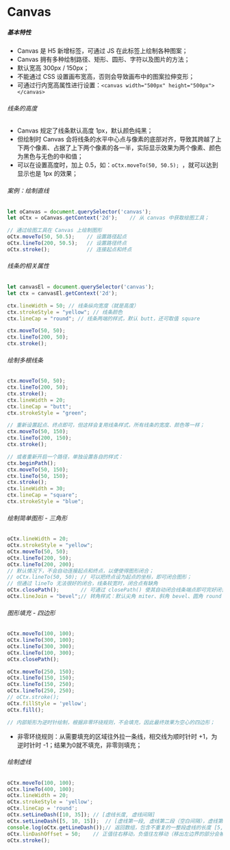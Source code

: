 # Canvas

##### 基本特性

* Canvas 是 H5 新增标签，可通过 JS 在此标签上绘制各种图案；
* Canvas 拥有多种绘制路径、矩形、圆形、字符以及图片的方法；
* 默认宽高 300px / 150px；
* 不能通过 CSS 设置画布宽高，否则会导致画布中的图案拉伸变形；
* 可通过行内宽高属性进行设置：`<canvas width="500px" height="500px"></canvas>`

###### 线条的高度

* Canvas 规定了线条默认高度 1px，默认颜色纯黑；
* 但绘制时 Canvas 会将线条的水平中心点与像素的底部对齐，导致其跨越了上下两个像素、占据了上下两个像素的各一半，实际显示效果为两个像素、颜色为黑色与无色的中和值；
* 可以在设置高度时，加上 0.5，如：`oCtx.moveTo(50, 50.5); `，就可以达到显示也是 1px 的效果；

###### 案例：绘制直线

```js
let oCanvas = document.querySelector('canvas');
let oCtx = oCanvas.getContext('2d');    // 从 canvas 中获取绘图工具；

// 通过绘图工具在 Canvas 上绘制图形
oCtx.moveTo(50, 50.5);    // 设置路径起点
oCtx.lineTo(200, 50.5);   // 设置路径终点
oCtx.stroke();            // 连接起点和终点
```

###### 线条的相关属性

```js
let canvasEl = document.querySelector('canvas');
let ctx = canvasEl.getContext('2d');

ctx.lineWidth = 50; // 线条纵向宽度（就是高度）
ctx.strokeStyle = "yellow"; // 线条颜色
ctx.lineCap = "round"; // 线条两端的样式，默认 butt，还可取值 square

ctx.moveTo(50, 50);
ctx.lineTo(200, 50);
ctx.stroke();
```

###### 绘制多根线条

```js
ctx.moveTo(50, 50);
ctx.lineTo(200, 50);
ctx.stroke();
ctx.lineWidth = 20;
ctx.lineCap = "butt";
ctx.strokeStyle = "green";

// 重新设置起点、终点即可，但这样会复用线条样式，所有线条的宽度、颜色等一样；
ctx.moveTo(50, 150);
ctx.lineTo(200, 150);
ctx.stroke();

// 或者重新开启一个路径，单独设置各自的样式：
ctx.beginPath();
ctx.moveTo(50, 150);
ctx.lineTo(50, 150);
ctx.stroke();
ctx.lineWidth = 30;
ctx.lineCap = "square";
ctx.strokeStyle = "blue";
```

###### 绘制简单图形 - 三角形

```js
oCtx.lineWidth = 20;
oCtx.strokeStyle = "yellow";
oCtx.moveTo(50, 50);
oCtx.lineTo(200, 50);
oCtx.lineTo(200, 200);
// 默认情况下，不会自动连接起点和终点，以便使得图形闭合；
// oCtx.lineTo(50, 50); // 可以把终点设为起点的坐标，即可闭合图形；
// 但通过 lineTo 无法很好的闭合，线条较宽时，闭合点有缺角
oCtx.closePath();       // 可通过 closePath() 使其自动闭合线条端点即可完好闭合
oCtx.lineJoin = "bevel";// 转角样式：默认尖角 miter、斜角 bevel、圆角 round

```

###### 图形填充 - 四边形

```js
oCtx.moveTo(100, 100);
oCtx.lineTo(300, 100);
oCtx.lineTo(300, 300);
oCtx.lineTo(100, 300);
oCtx.closePath();

oCtx.moveTo(250, 150);
oCtx.lineTo(150, 150);
oCtx.lineTo(150, 250);
oCtx.lineTo(250, 250);
// oCtx.stroke();
oCtx.fillStyle = 'yellow';
oCtx.fill();

// 内部矩形为逆时针绘制，根据非零环绕规则，不会填充，因此最终效果为空心的四边形；
```

* 非零环绕规则：从需要填充的区域往外拉一条线，相交线为顺时针时 +1，为逆时针时 -1；结果为0就不填充，非零则填充；

###### 绘制虚线

```js
oCtx.moveTo(100, 100);
oCtx.lineTo(400, 100);
oCtx.lineWidth = 20;
oCtx.strokeStyle = 'yellow';
oCtx.lineCap = 'round';
oCtx.setLineDash([10, 35]);	// [虚线长度, 虚线间隔]
oCtx.setLineDash([5, 10, 15]);	// [虚线第一段, 虚线第二段（空白间隔），虚线第三段]
console.log(oCtx.getLineDash());// 返回数组，包含不重复的一整段虚线的长度 [5, 10, 15, 5, 10, 15]
oCtx.linDashOffset = 50;	// 正值往右移动，负值往左移动（移出左边界的部分会被覆盖、看不到）
oCtx.stroke();
```


